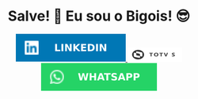<!DOCTYPE html>
<html lang="pt-br" align="center">
    <body>
        <h1>Salve! 🤙 Eu sou o Bigois! 😎</h1>
        <a href="https://linkedin.com/in/guilhermebigois" target="_blank">
            <img src="badges\linkedin.svg">
        </a>
        <a href="https://devforum.totvs.com.br/users/1300/guilherme-bigois" target="_blank">
            <img width="111px" height="28px" src="badges\totvs.svg">
        </a>
        <a href="https://api.whatsapp.com/send?phone=5511954226844" target="_blank">
            <img src="badges\whatsapp.svg">
        </a>
    </body>
<html>
